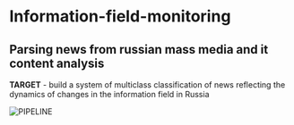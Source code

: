 # Information-field-monitoring
## Parsing news from russian mass media and it content analysis

<b>TARGET</b> - build a system of multiclass classification of news reflecting the dynamics of changes in the information field in Russia

![PIPELINE](https://downloader.disk.yandex.ru/preview/9a210010e780588e27fcb51f3b1ec738f635dc285f58b64d9eb9cca3d3974ffa/5e7160e4/F2kKEWSAoPSSlAqqbhqbprCIBoGXHi1ffLKSU7yh5IzYXOdK83_vwry1gM5VS0V0bniurdh7oKRe-U3ECg61Jg==?uid=0&filename=REP_pipeline_news.png&disposition=inline&hash=&limit=0&content_type=image%2Fpng&tknv=v2&owner_uid=181432056&size=2048x2048)
